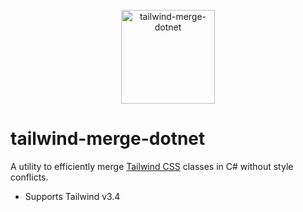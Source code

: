 <div align="center">
    <br />
    <a href="https://github.com/desmondinho/tailwind-merge-dotnet">
        <img src="https://raw.githubusercontent.com/desmondinho/tailwind-merge-dotnet/HEAD/.github/logo.svg" alt="tailwind-merge-dotnet" height="150px" />
    </a>
</div>

# tailwind-merge-dotnet

A utility to efficiently merge [Tailwind CSS](https://tailwindcss.com) classes in C# without style conflicts.

-   Supports Tailwind v3.4
